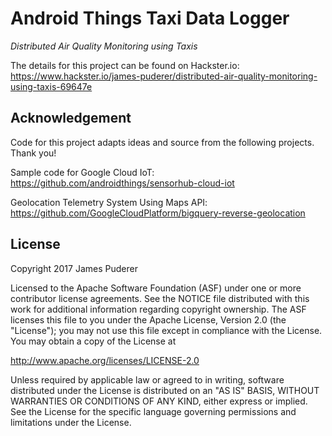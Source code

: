 # Android Things Taxi Data Logger
_Distributed Air Quality Monitoring using Taxis_

The details for this project can be found on Hackster.io:
https://www.hackster.io/james-puderer/distributed-air-quality-monitoring-using-taxis-69647e

Acknowledgement 
---------------
Code for this project adapts ideas and source from the following projects.  Thank you!

Sample code for Google Cloud IoT:
https://github.com/androidthings/sensorhub-cloud-iot

Geolocation Telemetry System Using Maps API:
https://github.com/GoogleCloudPlatform/bigquery-reverse-geolocation

License
-------

Copyright 2017 James Puderer 

Licensed to the Apache Software Foundation (ASF) under one or more contributor
license agreements.  See the NOTICE file distributed with this work for
additional information regarding copyright ownership.  The ASF licenses this
file to you under the Apache License, Version 2.0 (the "License"); you may not
use this file except in compliance with the License.  You may obtain a copy of
the License at

  http://www.apache.org/licenses/LICENSE-2.0

Unless required by applicable law or agreed to in writing, software
distributed under the License is distributed on an "AS IS" BASIS, WITHOUT
WARRANTIES OR CONDITIONS OF ANY KIND, either express or implied.  See the
License for the specific language governing permissions and limitations under
the License.
